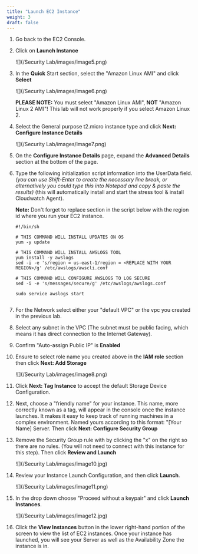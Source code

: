```yaml
---
title: "Launch EC2 Instance"
weight: 3
draft: false
---
```


1.  Go back to the EC2 Console.

2.  Click on **Launch Instance**
    
    ![](/Security Lab/images/image5.png)
    
3.  In the **Quick** Start section, select the "Amazon Linux AMI" and
    click **Select**
    
    ![](/Security Lab/images/image6.png)
    
    **PLEASE NOTE:** You must select "Amazon Linux AMI", **NOT** "Amazon
    Linux 2 AMI"! This lab will not work properly if you select Amazon
    Linux 2.

4.  Select the General purpose t2.micro instance type and click **Next:
    Configure Instance Details**
    
    ![](/Security Lab/images/image7.png)

5.  On the **Configure Instance Details** page, expand the **Advanced Details** section at the bottom of the page.
    
6. 	Type the following initialization script information into the UserData 	field. *(you can use Shift-Enter to create the necessary line break, or 	alternatively you could type this into Notepad and copy & paste the 	results)* (this will automatically install and start the stress tool & install Cloudwatch Agent).

	**Note:** Don't forget to replace <REPLACE WITH YOUR REGION> section in the script below with the region id where 	you run your EC2 instance.

   
	```
    #!/bin/sh

    # THIS COMMAND WILL INSTALL UPDATES ON OS
    yum -y update

    # THIS COMMAND WILL INSTALL AWSLOGS TOOL
    yum install -y awslogs
    sed -i -e 's/region = us-east-1/region = <REPLACE WITH YOUR REGION>/g' /etc/awslogs/awscli.conf

    # THIS COMMAND WILL CONFIGURE AWSLOGS TO LOG SECURE
    sed -i -e 's/messages/secure/g' /etc/awslogs/awslogs.conf

    sudo service awslogs start


	```

7. For the Network select either your "default VPC" or the vpc you created in 	the previous lab.

8. Select any subnet in the VPC (The subnet must be public facing, which means it has direct connection to the Internet Gateway).

9. 	Confirm "Auto-assign Public IP" is **Enabled** 

10. Ensure to select role name you created above in the **IAM role** section then 	click **Next: Add Storage**

	![](/Security Lab/images/image8.png)

11. Click **Next: Tag Instance** to accept the default Storage Device
    Configuration.
    
12. Next, choose a "friendly name" for your instance. This name, more
    correctly known as a tag, will appear in the console once the
    instance launches. It makes it easy to keep track of running
    machines in a complex environment. Named yours according to this
    format: "[Your Name] Server. Then click **Next: Configure Security
    Group**

13. Remove the Security Group rule with by clicking the "x" on the right
    so there are no rules. (You will not need to connect with this
    instance for this step). Then click **Review and Launch**
    
    ![](/Security Lab/images/image10.jpg)

14. Review your Instance Launch Configuration, and then click
    **Launch**.

	![](/Security Lab/images/image11.png)

15. In the drop down choose "Proceed without a keypair" and click
    **Launch Instances**.

	![](/Security Lab/images/image12.jpg)
	
16. Click the **View Instances** button in the lower right-hand portion
    of the screen to view the list of EC2 instances. Once your instance
    has launched, you will see your Server as well as the Availability
    Zone the instance is in.


